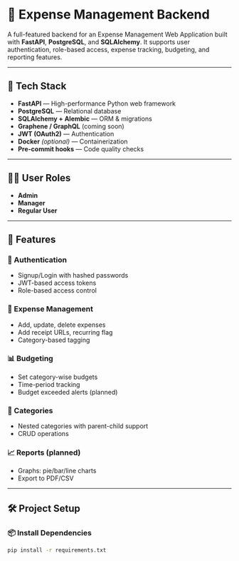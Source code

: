 # 💸 Expense Management Backend

A full-featured backend for an Expense Management Web Application built with **FastAPI**, **PostgreSQL**, and **SQLAlchemy**. It supports user authentication, role-based access, expense tracking, budgeting, and reporting features.

---

## 🚀 Tech Stack

- **FastAPI** — High-performance Python web framework
- **PostgreSQL** — Relational database
- **SQLAlchemy + Alembic** — ORM & migrations
- **Graphene / GraphQL** (coming soon)
- **JWT (OAuth2)** — Authentication
- **Docker** *(optional)* — Containerization
- **Pre-commit hooks** — Code quality checks

---

## 🧑‍💼 User Roles

- **Admin**
- **Manager**
- **Regular User**

---

## 🧩 Features

### 🔐 Authentication
- Signup/Login with hashed passwords
- JWT-based access tokens
- Role-based access control

### 🧾 Expense Management
- Add, update, delete expenses
- Add receipt URLs, recurring flag
- Category-based tagging

### 📊 Budgeting
- Set category-wise budgets
- Time-period tracking
- Budget exceeded alerts (planned)

### 📂 Categories
- Nested categories with parent-child support
- CRUD operations

### 📈 Reports (planned)
- Graphs: pie/bar/line charts
- Export to PDF/CSV

---

## 🛠️ Project Setup

### 📦 Install Dependencies

```bash
pip install -r requirements.txt
